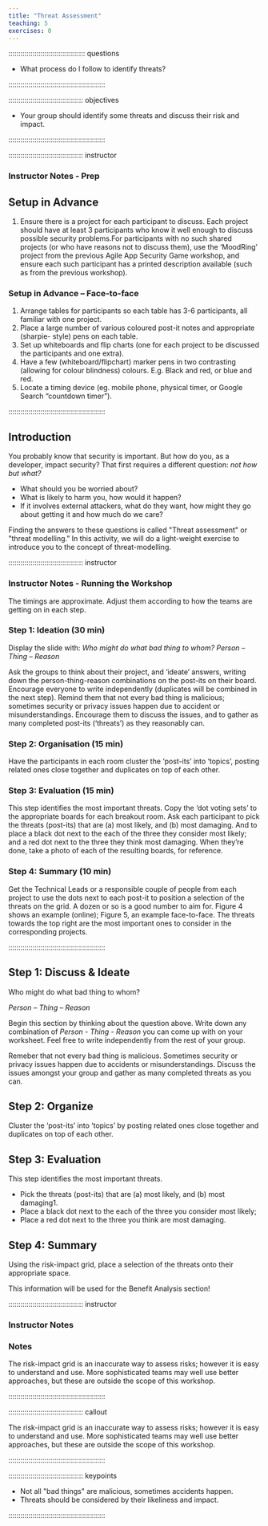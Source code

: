 ```yaml
---
title: "Threat Assessment"
teaching: 5
exercises: 0
---
```


:::::::::::::::::::::::::::::::::::::: questions 

- What process do I follow to identify threats?

::::::::::::::::::::::::::::::::::::::::::::::::

::::::::::::::::::::::::::::::::::::: objectives

- Your group should identify some threats and discuss their risk and impact.

::::::::::::::::::::::::::::::::::::::::::::::::

::::::::::::::::::::::::::::::::::::: instructor

### Instructor Notes - Prep


## Setup in Advance
1. Ensure there is a project for each participant to discuss. Each project should have at least 3 participants who know it well enough to discuss possible security problems.For participants with no such shared projects (or who have reasons not to discuss them), use the ‘MoodRing’ project from the previous Agile App Security Game workshop, and ensure each such participant has a printed description available (such as from the previous workshop).

### Setup in Advance – Face-to-face
1. Arrange tables for participants so each table has 3-6 participants, all familiar with one project.
2. Place a large number of various coloured post-it notes and appropriate (sharpie- style) pens on each table.
3. Set up whiteboards and flip charts (one for each project to be discussed the participants and one extra).
4. Have a few (whiteboard/flipchart) marker pens in two contrasting (allowing for colour blindness) colours. E.g. Black and red, or blue and red.
5. Locate a timing device (eg. mobile phone, physical timer, or Google Search “countdown timer”).


::::::::::::::::::::::::::::::::::::::::::::::::

## Introduction

You probably know that security is important.
But how do you, as a developer, impact security?
That first requires a different question: *not how but what?*

- What should you be worried about?
- What is likely to harm you, how would it happen?
- If it involves external attackers, what do they want, how might
they go about getting it and how much do we care?

Finding the answers to these questions is called "Threat assessment" or "threat modelling."
In this activity, we will do a light-weight exercise to introduce you to the concept of threat-modelling.

::::::::::::::::::::::::::::::::::::: instructor

### Instructor Notes - Running the Workshop

The timings are approximate. 
Adjust them according to how the teams are getting on in each step.

### Step 1: Ideation (30 min)
Display the slide with: *Who might do what bad thing to whom?
    Person – Thing – Reason*

Ask the groups to think about their project, and ‘ideate’ answers, writing down the person-thing-reason combinations on the post-its on their board.
Encourage everyone to write independently (duplicates will be combined in the next step).
Remind them that not every bad thing is malicious; sometimes security or privacy issues happen due to accident or misunderstandings.
Encourage them to discuss the issues, and to gather as many completed post-its (‘threats’) as they reasonably can.

### Step 2: Organisation (15 min)
Have the participants in each room cluster the ‘post-its’ into ‘topics’, posting related ones close together and duplicates on top of each other.

### Step 3: Evaluation (15 min)
This step identifies the most important threats.
Copy the ‘dot voting sets’ to the appropriate boards for each breakout room.
Ask each participant to pick the threats (post-its) that are (a) most likely, and (b) most damaging.
And to place a black dot next to the each of the three they consider most likely; and a red dot next to the three they think most damaging.
When they’re done, take a photo of each of the resulting boards, for reference.

### Step 4: Summary (10 min)

Get the Technical Leads or a responsible couple of people from each project to use the dots next to each post-it to position a selection of the threats on the grid.
A dozen or so is a good number to aim for.
Figure 4 shows an example (online); Figure 5, an example face-to-face.
The threats towards the top right are the most important ones to consider in the corresponding projects.

::::::::::::::::::::::::::::::::::::::::::::::::

## Step 1: Discuss & Ideate

Who might do what bad thing to whom?

*Person* – *Thing* – *Reason*


Begin this section by thinking about the question above.
Write down any combination of *Person* - *Thing* - *Reason* you can come up with on your worksheet.
Feel free to write independently from the rest of your group. 

Remeber that not every bad thing is malicious.
Sometimes security or privacy issues happen due to accidents or misunderstandings.
Discuss the issues amongst your group and gather as many completed threats as you can.





## Step 2: Organize

Cluster the ‘post-its’ into ‘topics’ by posting related ones close together and duplicates on top of each other.





## Step 3: Evaluation
This step identifies the most important threats.

- Pick the threats (post-its) that are (a) most likely, and (b) most
damaging1. 
- Place a black dot next to the each of the three you consider most likely;
- Place a red dot next to the three you think are most damaging.



## Step 4: Summary

Using the risk-impact grid, place a selection of the threats onto their appropriate space.

This information will be used for the Benefit Analysis section!

::::::::::::::::::::::::::::::::::::: instructor

### Instructor Notes

### Notes
The risk-impact grid is an inaccurate way to assess risks; however it is easy to understand and use.
More sophisticated teams may well use better approaches, but these are outside the scope of this workshop.

::::::::::::::::::::::::::::::::::::::::::::::::

::::::::::::::::::::::::::::::::::::: callout 

The risk-impact grid is an inaccurate way to assess risks; however it is easy to understand
and use. More sophisticated teams may well use better approaches, but these are outside
the scope of this workshop.

::::::::::::::::::::::::::::::::::::::::::::::::


::::::::::::::::::::::::::::::::::::: keypoints 

- Not all "bad things" are malicious, sometimes accidents happen.
- Threats should be considered by their likeliness and impact.

::::::::::::::::::::::::::::::::::::::::::::::::
